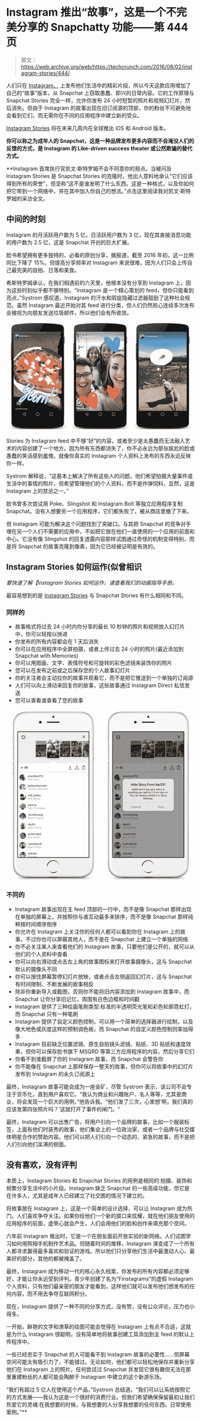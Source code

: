 # Instagram 推出“故事”，这是一个不完美分享的 Snapchatty 功能——第 444 页

> 原文：<https://web.archive.org/web/https://techcrunch.com/2016/08/02/instagram-stories/444/>

人们只在 [Instagram、](https://web.archive.org/web/20200329140409/https://crunchbase.com/organization/instagram) 上发布他们生活中的精彩片段，所以今天这款应用增加了自己的“故事”版本，从 Snapchat 上窃取愚蠢、即兴的日常内容。它的工作原理与 Snapchat Stories 完全一样，允许你发布 24 小时短暂的照片和视频幻灯片，然后消失。但由于 Instagram 的故事出现在旧订阅源的顶部，你的粉丝不可避免地会看到它们，而无需你在不同的应用程序中建立新的受众。

[Instagram Stories](https://web.archive.org/web/20200329140409/http://blog.instagram.com/post/148348940287/introducing-instagram-stories-today-were) 将在未来几周内在全球推出 iOS 和 Android 版本。

**你可以称之为成年人的 Snapchat，这是一种品牌发布更多内容而不会淹没人们的反馈的方式，是 Instagram 的 Like-driven success theater 或公然欺骗的替代方式。**

 **Instagram 首席执行官凯文·斯特罗姆不会不同意你的观点。当被问及 Instagram Stories 是 Snapchat Stories 的克隆时，他出人意料地承认“它们应该得到所有的荣誉”，但坚称“这不是谁发明了什么东西。这是一种格式，以及你如何把它带到一个网络中，并在其中加入你自己的想法。”点击这里阅读我对凯文·斯特罗姆的采访全文。

## 中间的时刻

Instagram 的月活跃用户数为 5 亿，日活跃用户数为 3 亿，现在其直接消息功能的用户数为 2.5 亿，这是 Snapchat 开创的巨大扩展。

脸书希望拥有更多独特的、必看的原创分享，据报道，截至 2016 年初，这一比例同比下降了 15%。但提高分享频率对 Instagram 来说很难，因为人们只会上传自己最完美的自拍、日落和美食。

希斯特罗姆承认，在我们相遇前的六天里，他根本没有分享到 Instagram 上，因为这些时刻似乎都不够特别。“Instagram 是一个精心策划的 feed，但你只能看到亮点，”Systrom 感叹道。Instagram 的汗水和瑕疵隐藏过滤器鼓励了这种社会规范。虽然 Instagram 最近开始对其 feed 进行分类，但人们仍然担心连续多次发布会被视为向朋友发送垃圾邮件，所以他们会有所收敛。

![2\. Instagram Stories - Watching](img/157282bc27512b267a5e32c7790fcd11.png)

Stories 为 Instagram feed 中不够“好”的内容，或者至少是太愚蠢而无法融入艺术的内容创建了一个地方。因为所有东西都消失了，你不必永远为那张尴尬的脸或愚蠢的笑话感到羞愧，就像你真实的 Instagram 个人资料上发布的东西永远反映你一样。

Systrom 解释说，“这基本上解决了所有这些人的问题，他们希望拍摄大量事件或生活中的事情的照片，但希望管理他们的个人资料，而不是炸弹饲料，显然，这是 Instagram 上的禁忌之一。”

脸书曾多次尝试用 Poke、Slingshot 和 Instagram Bolt 等独立应用程序复制 Snapchat。没有人想要另一个应用程序，它们都失败了，被从商店里撤了下来。

但 Instagram 可能为解决这个问题找到了突破口。与其把 Snapchat 的竞争对手埋在另一个人们不需要的应用中，不如把它放在他们一直使用的一个应用的前面和中心。它没有像 Slingshot 的回复透露内容那样试图通过奇怪的机制变得特别，而是将 Snapchat 的故事克隆到像素，因为它已经被证明是有效的。

## Instagram Stories 如何运作(似曾相识

*要快速了解【Instagram Stories 如何运作，请查看我们的动画指导手册。*

最容易想到的是 [Instagram Stories](https://web.archive.org/web/20200329140409/https://help.instagram.com/1660923094227526) 与 Snapchat Stories 有什么相同和不同。

### **同样的**

*   故事格式将过去 24 小时内你分享的最长 10 秒钟的照片和视频放入幻灯片中，你可以轻按以快进
*   你发布的所有内容都会在 1 天后消失
*   你可以在应用程序中全屏拍摄，或者上传过去 24 小时的照片(最近添加到 Snapchat with Memories)
*   你可以用图画、文字、表情符号和可旋转的彩色滤镜来装饰你的照片
*   您可以在发布之前或之后保存您的个人故事幻灯片
*   你的关注者会主动拉你的故事并观看它，而不是把它推送到一个单独的订阅源
*   人们可以向上滑动来回复你的故事，这些故事通过 Instagram Direct 私信发送
*   您可以查看谁查看了您的故事

![Instagram Stories Privacy](img/c5486bd5acda192222bf554c6ee1d7ad.png)

### **不同的**

*   Instagram 故事出现在主 feed 顶部的一行中，而不是像 Snapchat 那样出现在单独的屏幕上，并按照你与谁互动最多来排序，而不是像 Snapchat 那样纯粹按时间顺序倒序
*   你允许在 Instagram 上关注你的任何人都可以看到你在 Instagram 上的故事，不过你也可以屏蔽其他人，而不是在 Snapchat 上建立一个单独的网络
*   你不必关注某人来查看他们的 Instagram 故事，只要他们是公开的，就可以从他们的个人资料中查看
*   你可以向右滑动或点击左上角的故事图标来打开故事摄像头，这与 Snapchat 默认的摄像头不同
*   你可以按住屏幕暂停幻灯片放映，或者点击左侧返回幻灯片，这与 Snapchat 有时间限制、不断发展的故事相反
*   除非你重新导入或截图，否则你不能将旧内容添加到 Instagram 故事中，而 Snapchat 让你分享旧记忆，周围有白色边框和时间戳
*   Instagram 提供了三种绘画笔刷类型:标准的半透明荧光笔和彩色轮廓霓虹灯，而 Snapchat 只有一种笔刷
*   Instagram 提供了自定义颜色控制，可以用一个简单的选择器进行绘制，以及像大地色或灰度这样的预制调色板，而 Snapchat 的自定义颜色控制则笨拙得多
*   Instagram 目前缺乏位置滤镜、原生自拍镜头滤镜、贴纸、3D 贴纸和速度效果，但你可以保存脸书旗下 MSQRD 等第三方应用程序的内容，然后分享它们
*   你看不到谁截屏了你的 Instagram 故事，而 Snapchat 会警告你
*   你不能像在 Snapchat 上那样保存一整天的故事，但你可以将故事中的幻灯片发布到 Instagram 的永久订阅源上

最终，Instagram 故事可能会成为一座金矿，尽管 Systrom 表示，该公司不会专注于货币化，直到用户喜欢它。“我认为商业和兴趣账户、名人等等，尤其是商业，将会发现一个巨大的用例，”他告诉我。“他们发了三次，心里想‘啊，我们真的应该发第四张照片吗？’这就打开了事件的闸门。"

最终，Instagram 可以出售广告，将用户引向一个品牌的故事，比如一个服装标签，上面有他们时装秀的故事，他们集会上的一位政治家，或者一个品牌与社交媒体明星合作的赞助内容。他们可以把人们引向一个动态的、紧急的故事，而不是把人们引向他们呆滞的侧面。

## 没有喜欢，没有评判

本质上，Instagram Stories 和 Snapchat Stories 的用例是相同的:拍摄、装饰和频繁分享生活中的小片段。Instagram 缺乏 Snapchat 的一些高级功能，但它是在许多人，尤其是成年人已经建立了社交图的情况下建立的。

将故事放在 Instagram 上，这是一个简单的设计选择，可以让 Instagram 成为热门。人们喜欢争夺关注。如果你给他们一个新的窗口来炫耀，就在他们朋友使用的应用程序的前面，虚荣心就会产生，人们会用他们的脸和创作来填充那个空间。

六年前 Instagram 推出时，它是一个在朋友面前开放实验的新网络。人们试图学习如何用照相手机制作艺术品。但随着时间的推移，Instagram 演变成了一个所有人都寻求赢得最多喜欢和验证的游戏。所以他们只分享他们生活中最激动人心、最美好的部分，其他的都被掩盖了。

最终，Instagram 成为移动一代的核心永久档案，你发布的所有内容都必须足够好，才能让你永远受到评判。青少年创建了名为“Finstagrams”的虚假 Instagram 个人资料，只有他们最亲密的朋友才能看到，这样他们就可以发布他们想发布的任何内容，而不用去争夺互联网积分。

现在，Instagram 提供了一种不同的分享方式，没有赞，没有公众评论，压力也小得多。

一开始，鲜艳的文字和潦草的绘图可能会觉得在 Instagram 上有点不合适，这就是为什么 Instagram 很聪明，没有简单地将故事创建工具添加到主 feed 的默认上传程序中。

一些已经忠实于 Snapchat 的人可能看不到 Instagram 故事的必要性……但屏幕空间可能太有吸引力了，不能错过。无论如何，他们都可以轻松地保存并重新分享他们在 Instagram 上的照片。任何尝试过 Snapchat 并发现它很有趣但无法在那里重建粉丝的人都可能会陶醉于 Instagram 中建立的这个新游乐场。

“我们有超过 5 亿人在使用这个产品，”Systrom 总结道。“我们可以让系统按照它的方式发展——我认为这是一个很好的消费行业。但我们希望确保保留最初让我们热爱它的灵魂:在我想要的时候，与我想要的人分享我想要的任何东西。日常使用案例。”**